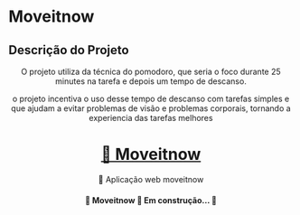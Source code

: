 # Moveitnow

## Descrição do Projeto
<p align="center">O projeto utiliza da técnica do pomodoro, que seria o foco durante 25 minutes na tarefa e depois um tempo de descanso.</p>
<p align="center">o projeto incentiva o uso desse tempo de descanso com tarefas simples e que ajudam a evitar problemas de visão e problemas corporais, tornando a experiencia das tarefas melhores</p>

<h1 align="center">
    <a href="https://moveitnow-one.vercel.app//">🔗 Moveitnow</a>
</h1>
<p align="center">🚀 Aplicação web moveitnow</p>

<h4 align="center"> 
	🚧  Moveitnow 🚀 Em construção...  🚧
</h4>
